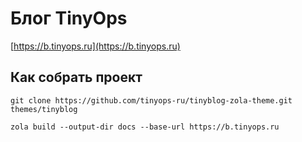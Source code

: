 # Блог TinyOps

[https://b.tinyops.ru](https://b.tinyops.ru)

## Как собрать проект

```shell script
git clone https://github.com/tinyops-ru/tinyblog-zola-theme.git themes/tinyblog

zola build --output-dir docs --base-url https://b.tinyops.ru
```
